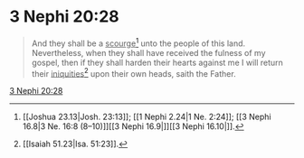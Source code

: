 # 3 Nephi 20:28

> And they shall be a <u>scourge</u>[^a] unto the people of this land. Nevertheless, when they shall have received the fulness of my gospel, then if they shall harden their hearts against me I will return their <u>iniquities</u>[^b] upon their own heads, saith the Father.

[3 Nephi 20:28](https://www.churchofjesuschrist.org/study/scriptures/bofm/3-ne/20?lang=eng&id=p28#p28)


[^a]: [[Joshua 23.13|Josh. 23:13]]; [[1 Nephi 2.24|1 Ne. 2:24]]; [[3 Nephi 16.8|3 Ne. 16:8 (8–10)]][[3 Nephi 16.9|]][[3 Nephi 16.10|]].  
[^b]: [[Isaiah 51.23|Isa. 51:23]].  
